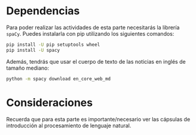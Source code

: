# Dependencias
Para poder realizar las actividades de esta parte necesitarás la librería `spaCy`. Puedes instalarla con pip utilizando los siguientes comandos:
```bash
pip install -U pip setuptools wheel
pip install -U spacy
```

Además, tendrás que usar el cuerpo de texto de las noticias en inglés de tamaño mediano:
```bash
python -m spacy download en_core_web_md
```

# Consideraciones
Recuerda que para esta parte es importante/necesario ver las cápsulas de introducción al procesamiento de lenguaje natural.